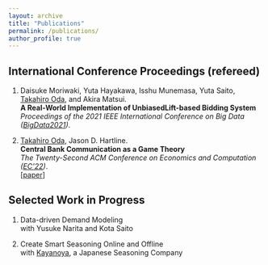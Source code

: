 ```yaml
---
layout: archive
title: "Publications"
permalink: /publications/
author_profile: true
---
```



## International Conference Proceedings (refereed)

1. Daisuke Moriwaki, Yuta Hayakawa, Isshu Munemasa, Yuta Saito, <u>Takahiro Oda</u>, and Akira Matsui. <br>
**A Real-World Implementation of UnbiasedLift-based Bidding System** <br>
_Proceedings of the 2021 IEEE International Conference on Big Data ([BigData2021](https://bigdataieee.org/BigData2021/))_. <br>

1. <u>Takahiro Oda</u>, Jason D. Hartline. <br>
**Central Bank Communication as a Game Theory** <br>
_The Twenty-Second ACM Conference on Economics and Computation ([EC'22](https://ec22.sigecom.org/))_. <br>
[[paper](https://taka-oda.github.io//files/CBGame.pdf)]

## Selected Work in Progress

1. Data-driven Demand Modeling <br>
   with Yusuke Narita and Kota Saito
   
1. Create Smart Seasoning Online and Offline <br>
   with [Kayanoya](https://www.kayanoya.com/en/), a Japanese Seasoning Company
